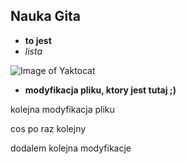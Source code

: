 ## Nauka Gita

* **to jest**
* *lista*

![Image of Yaktocat](https://octodex.github.com/images/privateinvestocat.jpg)

* **modyfikacja pliku, ktory jest tutaj ;)**

kolejna modyfikacja pliku

cos po raz kolejny

dodalem kolejna modyfikacje
